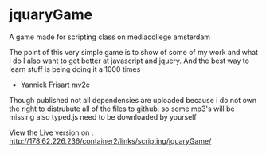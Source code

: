 # jquaryGame
A game made for scripting class on mediacollege amsterdam

The point of this very simple game is to show of some of my work and what i do
I also want to get better at javascript and jquery. And the best way to learn stuff is being doing it a 1000 times


- Yannick Frisart mv2c

Though published not all dependensies are uploaded because i do not own the right to distrubute all of the files to github.
so some mp3's will be missing also typed.js need to be downloaded by yourself

View the Live version on : http://178.62.226.236/container2/links/scripting/jquaryGame/
